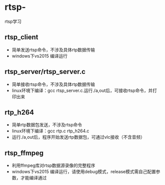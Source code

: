 # rtsp-
rtsp学习
## rtsp_client
* 简单发送rtsp命令，不涉及具体rtp数据传输
* windows下vs2015 编译运行

## rtsp_server/rtsp_server.c
* 简单接收rtsp命令，不涉及具体rtp数据传输
* linux环境下编译：gcc rtsp_server.c.运行./a,out后，可接收rtsp命令，并打印出来

## rtp_h264
* 简单rtp数据包发送，不涉及rtsp命令
* linux环境下编译：gcc rtp.c rtp_h264.c
* 运行./a,out后，程序开始发送rtp数据包，可通过vlc接收（不含音频）


## rtsp_ffmpeg
* 利用ffmpeg库对rtsp数据源录像的完整程序
* windows下vs2015 编译运行，请使用debug模式，release模式需自己配置参数，才能编译通过
